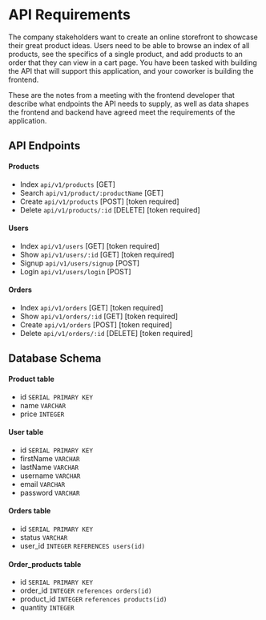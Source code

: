 # API Requirements
The company stakeholders want to create an online storefront to showcase their great product ideas. Users need to be able to browse an index of all products, see the specifics of a single product, and add products to an order that they can view in a cart page. You have been tasked with building the API that will support this application, and your coworker is building the frontend.

These are the notes from a meeting with the frontend developer that describe what endpoints the API needs to supply, as well as data shapes the frontend and backend have agreed meet the requirements of the application. 

## API Endpoints
#### Products
- Index `api/v1/products` [GET]
- Search `api/v1/product/:productName` [GET]
- Create `api/v1/products` [POST] [token required]
- Delete `api/v1/products/:id` [DELETE] [token required]
 
#### Users
- Index `api/v1/users` [GET] [token required]
- Show `api/v1/users/:id` [GET] [token required]
- Signup `api/v1/users/signup` [POST]
- Login `api/v1/users/login` [POST]

#### Orders
- Index `api/v1/orders` [GET] [token required]
- Show `api/v1/orders/:id` [GET] [token required]
- Create `api/v1/orders` [POST] [token required]
- Delete `api/v1/orders/:id` [DELETE] [token required]

## Database Schema
#### Product table
- id `SERIAL PRIMARY KEY`
- name `VARCHAR`
- price `INTEGER`

#### User table
- id `SERIAL PRIMARY KEY`
- firstName `VARCHAR`
- lastName `VARCHAR`
- username `VARCHAR`
- email `VARCHAR`
- password `VARCHAR`

#### Orders table
- id `SERIAL PRIMARY KEY`
- status `VARCHAR`
- user_id `INTEGER` `REFERENCES users(id)`

#### Order_products table
- id `SERIAL PRIMARY KEY`
- order_id `INTEGER` `references orders(id)`
- product_id `INTEGER` `references products(id)`
- quantity `INTEGER`
